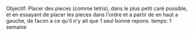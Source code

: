 Objectif: Placer des pieces (comme tetris), dans le plus petit caré possible, et en essayant de placer les pieces dans
l'ordre et a partir de en haut a gauche, de facon a ce qu'il n'y ait que 1 seul bonne repons.
temps: 1 semaine
